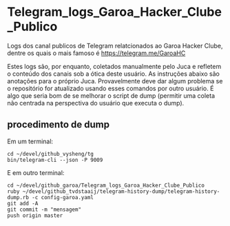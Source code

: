 # Telegram_logs_Garoa_Hacker_Clube_Publico
Logs dos canal publicos de Telegram relatcionados ao Garoa Hacker Clube, dentre os quais o mais famoso é https://telegram.me/GaroaHC

Estes logs são, por enquanto, coletados manualmente pelo Juca e refletem o conteúdo dos canais sob a ótica deste usuário. As instruções abaixo são anotações para o próprio Juca. Provavelmente deve dar algum problema se o repositório for atualizado usando esses comandos por outro usuário. É algo que seria bom de se melhorar o script de dump (permitir uma coleta não centrada na perspectiva do usuário que executa o dump).

## procedimento de dump

Em um terminal:

```
cd ~/devel/github_vysheng/tg
bin/telegram-cli --json -P 9009
```

E em outro terminal:
```
cd ~/devel/github_garoa/Telegram_logs_Garoa_Hacker_Clube_Publico
ruby ~/devel/github_tvdstaaij/telegram-history-dump/telegram-history-dump.rb -c config-garoa.yaml
git add -A
git commit -m "mensagem"
push origin master
```
